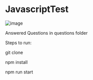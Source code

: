 # JavascriptTest

![image](https://github.com/user-attachments/assets/859b7836-04a0-4385-822a-563d29fe878f)



Answered Questions in questions folder


Steps to run:

git clone 

npm install

npm run start
